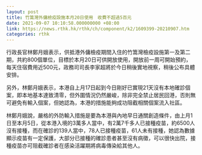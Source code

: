 ```yaml
---
layout: post
title: 竹篙灣外傭檢疫設施本月20日使用　收費不超過5百元
date: 2021-09-07 10:10:58.000000000 +08:00
link: https://news.rthk.hk/rthk/ch/component/k2/1609399-20210907.htm
categories: rthk
---
```


行政長官林鄭月娥表示，供抵港外傭檢疫期間入住的竹篙灣檢疫設施第一及第二期，共約800個單位，目標於本月20日可供開放使用，開放前一周可開始預約，每天住宿費用近500元，政務司司長李家超將於今日稍後實地視察，稍後公布具體安排。

另外，林鄭月娥表示，本港自上月17日起到今日剛好已實現21天沒有本地確診個案，即本地基本達致清零，但外圍情況仍然嚴峻，除非完全禁止居民回港，否則無可避免有輸入個案，但她認為，本港的措施能夠成功阻截相關個案流入社區。

林鄭月娥說，嚴格的外防輸入措施是要為本港與內地早日通關創造條件，由上月1日至本月5日，從本港入境的3萬多人當中，有2萬7千多人已接種疫苗，約6500人沒有接種，而在確診的139人當中，78人已接種疫苗，61人未有接種，她認為數據顯示疫苗有一定保護，大部分已接種的確診患者甚至沒有病徵，可以很快出院，接種疫苗亦可阻截確診者在感染活躍期將病毒傳染給其他人。
